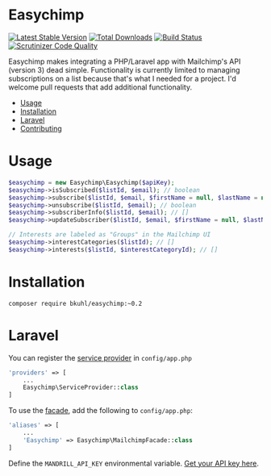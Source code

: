 # Easychimp
[![Latest Stable Version](https://poser.pugx.org/bkuhl/easychimp/v/stable.png)](https://packagist.org/packages/bkuhl/easychimp) [![Total Downloads](https://poser.pugx.org/bkuhl/easychimp/downloads.png)](https://packagist.org/packages/bkuhl/easychimp) [![Build Status](https://travis-ci.org/bkuhl/easychimp.svg?branch=master)](https://travis-ci.org/bkuhl/easychimp) [![Scrutinizer Code Quality](https://scrutinizer-ci.com/g/bkuhl/easychimp/badges/quality-score.png?b=master)](https://scrutinizer-ci.com/g/bkuhl/easychimp/?branch=master)

Easychimp makes integrating a PHP/Laravel app with Mailchimp's API (version 3) dead simple.  Functionality is currently limited to managing subscriptions on a list because that's what I needed for a project.  I'd welcome pull requests that add additional functionality.

* [Usage](#usage)
* [Installation](#installation)
* [Laravel](#laravel)
* [Contributing](https://github.com/bkuhl/easychimp/blob/master/CONTRIBUTING.md)

# Usage

```php
$easychimp = new Easychimp\Easychimp($apiKey);
$easychimp->isSubscribed($listId, $email); // boolean
$easychimp->subscribe($listId, $email, $firstName = null, $lastName = null, ...); // boolean
$easychimp->unsubscribe($listId, $email); // boolean
$easychimp->subscriberInfo($listId, $email); // []
$easychimp->updateSubscriber($listId, $email, $firstName = null, $lastName = null, ...); // boolean

// Interests are labeled as "Groups" in the Mailchimp UI
$easychimp->interestCategories($listId); // []
$easychimp->interests($listId, $interestCategoryId); // []
```

# Installation

```
composer require bkuhl/easychimp:~0.2
```

# Laravel
You can register the [service provider](http://laravel.com/docs/master/providers) in `config/app.php`

```php
'providers' => [
    ...
    Easychimp\ServiceProvider::class
]
```

To use the [facade](http://laravel.com/docs/master/facades), add the following to `config/app.php`:

```php
'aliases' => [
    ...
    'Easychimp' => Easychimp\MailchimpFacade::class
]
```

Define the `MANDRILL_API_KEY` environmental variable.  [Get your API key here](https://us1.admin.mailchimp.com/account/api-key-popup/).
